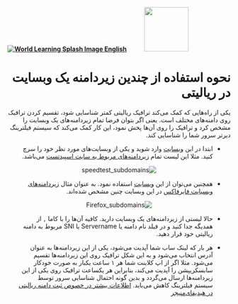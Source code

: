 [**![World Learning Splash Image](https://user-images.githubusercontent.com/125398461/229074810-599bd7f9-0bc1-44a9-b76e-90bf7e182314.png) English**](https://github.com/hiddify/hiddify-config/wiki/How-to-use-Reality-on-Hiddify)&nbsp;&nbsp;&nbsp;&nbsp;&nbsp;&nbsp;&nbsp;&nbsp;&nbsp;&nbsp;<a href="https://github.com/hiddify/hiddify-config/wiki/%D9%87%D9%85%D9%87-%D8%A2%D9%85%D9%88%D8%B2%D8%B4%E2%80%8C%D9%87%D8%A7-%D9%88-%D9%88%DB%8C%D8%AF%D8%A6%D9%88%D9%87%D8%A7"><img width="100" src="https://github.com/hiddify/hiddify-config/assets/125398461/3704cd84-eee6-4c45-abe7-3c02936bbebb" /></a>

<div dir=rtl>

# نحوه استفاده از چندین زیردامنه یک وبسایت در ریالیتی

یکی از راه‌هایی که کمک می‌کند ترافیک ریالیتی کمتر شناسایی شود، تقسیم کردن ترافیک روی دامنه‌های مختلف است. یعنی اگر بتوان فرضا تمام زیردامنه‌های یک وبسایت را مشخص کرد و ترافیک را روی آن‌ها پخش نمود، این کار کمک می‌کند که سیستم فیلترینگ دیرتر سرور شما را شناسایی کند.

- ابتدا در این [وبسایت](https://subdomainfinder.c99.nl/) وارد شوید و یکی از وبسایت‌های مورد نظر خود را سرچ کنید. مثلا این لیست تمام [زیردامنه‌های مربوط به سایت اسپیدتست](https://subdomainfinder.c99.nl/scans/2023-11-20/speedtest.net) می‌باشد.

<div align=center>

![speedtest_subdomains](https://github.com/hiddify/Hiddify-Manager/assets/125398461/968b94b3-1899-43b2-a45a-19e71379ad17)

</div>

- همچنین می‌توان از این [وبسایت](https://crt.sh/) استفاده نمود. به عنوان مثال [زیردامنه‌های وبسیایت فایرفاکس](https://crt.sh/?q=mozilla.org) در این وبسایت چنین مشخص شده‌اند.

<div align=center>

![Firefox_subdomains](https://github.com/hiddify/Hiddify-Manager/assets/125398461/234710c2-dec4-436e-a478-c3bb2b0d2de7)


</div>

- حالا لیستی از زیردامنه‌های یک وبسایت دارید. کافیه آن‌ها را با کاما `,` از همدیگه جدا کنید و در فیلد نام دامنه یا Servername یا SNI مربوط به دامنه ریالیتی خود قرار دهید.

- هر بار که لینک ساب شما آپدیت می‌شود، یکی از این زیردامنه‌ها به عنوان آدرس انتخاب می‌شود و به این شکل ترافیک روی این زیردامنه‌ها تقسیم می‌شود. مثلا اگر از اپ کلاینت شما هر ۱ ساعت یکبار به صورت خودکار سابسکریپشن را آپدیت می‌کند، بنابراین هر یکساعت ترافیک روی یکی از این زیردامنه‌ها ارسال می‌گردد و بدین گونه احتمال شناسایی سرور توسط سیستم فیلترینگ کاهش می‌باید. [اطلاعات بیشتر در خصوص ثبت دامنه ریالیتی در هیدیفای‌منیجر](https://github.com/hiddify/Hiddify-Manager/wiki/%D8%A2%D9%85%D9%88%D8%B2%D8%B4-%D8%A7%D8%B3%D8%AA%D9%81%D8%A7%D8%AF%D9%87-%D8%A7%D8%B2-Reality-%D8%AF%D8%B1-%D9%87%DB%8C%D8%AF%DB%8C%D9%81%D8%A7%DB%8C)

